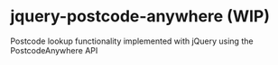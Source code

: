 jquery-postcode-anywhere (WIP)
======================

Postcode lookup functionality implemented with jQuery using the PostcodeAnywhere API
